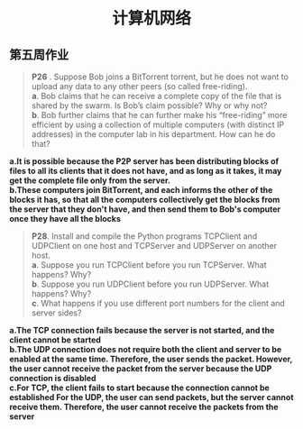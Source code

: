 # <center> 计算机网络 </center> #
## 第五周作业 ##



>  <strong>P26</strong> . Suppose Bob joins a BitTorrent torrent, but he does not want to upload any 
data to any other peers (so called free-riding).<br>
<strong>a</strong>. Bob claims that he can receive a complete copy of the file that is shared 
by the swarm. Is Bob’s claim possible? Why or why not?<br>
<strong>b</strong>. Bob further claims that he can further make his “free-riding” more 
efficient by using a collection of multiple computers (with distinct IP 
addresses) in the computer lab in his department. How can he do that?

<strong>
a.It is possible because the P2P server has been distributing blocks of files to all its clients that it does not have, and as long as it takes, it may get the complete file only from the server.<br>
b.These computers join BitTorrent, and each informs the other of the blocks it has, so that all the computers collectively get the blocks from the server that they don't have, and then send them to Bob's computer once they have all the blocks
</strong>

><strong>P28</strong>. Install and compile the Python programs TCPClient and UDPClient on one 
host and TCPServer and UDPServer on another host.<br>
<strong>a</strong>. Suppose you run TCPClient before you run TCPServer. What happens? 
Why?<br>
<strong>b</strong>. Suppose you run UDPClient before you run UDPServer. What happens? 
Why?<br>
<strong>c</strong>. What happens if you use different port numbers for the client and server 
sides?  

<strong>
a.The TCP connection fails because the server is not started, and the client cannot be started<br>
b.The UDP connection does not require both the client and server to be enabled at the same time. Therefore, the user sends the packet. However, the user cannot receive the packet from the server because the UDP connection is disabled<br>
c.For TCP, the client fails to start because the connection cannot be established
For the UDP, the user can send packets, but the server cannot receive them. Therefore, the user cannot receive the packets from the server
</strong>

     
